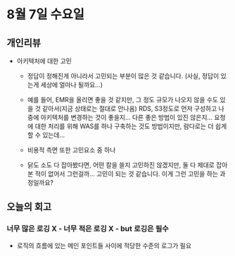 # 8월 7일 수요일

## 개인리뷰

- 아키텍처에 대한 고민

    - 정답이 정해진게 아니라서 고민되는 부분이 많은 것 같습니다. (사실, 정답이 있는게 세상에 얼마나 될까요...)

    - 예를 들어, EMR을 올리면 좋을 것 같지만, 그 정도 규모가 나오지 않을 수도 있을 것 같아서(지금 상태로는 절대로 안나옴) RDS, S3정도로 먼저 구성하고 나중에 아키텍처를 변경하는 것이 좋을지... 다른 좋은 방법이 있진 않은지... 요청에 대한 처리를 위해 WAS를 하나 구축하는 것도 방법이지만, 람다로는 더 쉽게 할 수 있는데... 

    - 비용적 측면 또한 고민요소 중 하나

    - 닭도 소도 다 잡아봤다면, 어떤 칼을 쓸지 고민하진 않겠지만, 둘 다 제대로 잡아본 적이 없어서 그런걸까... 고민이 되는 것 같습니다. 이게 그런 고민을 하는 과정일까요?

 ## 오늘의 회고

### 너무 많은 로깅 X - 너무 적은 로깅 X - but 로깅은 필수

- 로직의 흐름에 있는 메인 포인트들 사이에 적당한 수준의 로그가 필요



    